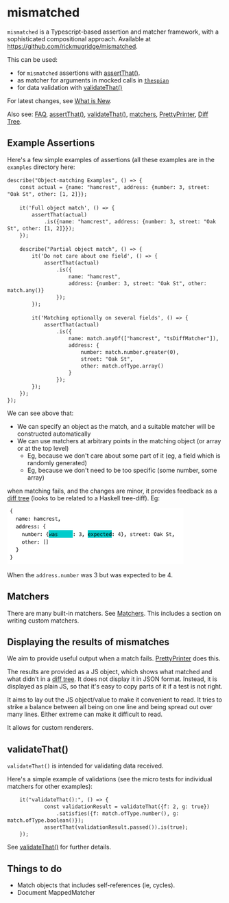# mismatched

`mismatched` is a Typescript-based assertion and matcher framework, with a sophisticated compositional approach.
Available at https://github.com/rickmugridge/mismatched.

This can be used:
   - for `mismatched` assertions with [assertThat()](./ASSERTTHAT.md).
   - as matcher for arguments in mocked calls in [`thespian`](https://github.com/rickmugridge/)
   - for data validation with [validateThat()](./ValidateThat.md)

For latest changes, see [What is New](./WhatIsNew.md).

Also see: [FAQ](./FAQ.md), [assertThat()](./ASSERTTHAT.md), [validateThat()](./ValidateThat.md), 
[matchers](./MATCHERS.md), [PrettyPrinter](./PRETTYPRINTER.md), [Diff Tree](./DIFFTREE.md).

## Example Assertions

Here's a few simple examples of assertions (all these examples are in the `examples` directory here:

```
describe("Object-matching Examples", () => {
    const actual = {name: "hamcrest", address: {number: 3, street: "Oak St", other: [1, 2]}};

    it('Full object match', () => {
        assertThat(actual)
            .is({name: "hamcrest", address: {number: 3, street: "Oak St", other: [1, 2]}});
    });

    describe("Partial object match", () => {
        it('Do not care about one field', () => {
            assertThat(actual)
                .is({
                    name: "hamcrest",
                    address: {number: 3, street: "Oak St", other: match.any()}
                });
        });

        it('Matching optionally on several fields', () => {
            assertThat(actual)
                .is({
                    name: match.anyOf(["hamcrest", "tsDiffMatcher"]),
                    address: {
                        number: match.number.greater(0),
                        street: "Oak St",
                        other: match.ofType.array()
                    }
                });
        });
    });
});
```

We can see above that:
 - We can specify an object as the match, and a suitable matcher will be constructed automatically
 - We can use matchers at arbitrary points in the matching object (or array or at the top level)
   - Eg, because we don't care about some part of it (eg, a field which is randomly generated)
   - Eg, because we don't need to be too specific (some number, some array)
  
when matching fails, and the changes are minor, it provides feedback as a [diff tree](DIFFTREE.md) 
(looks to be related to a Haskell tree-diff). Eg:

![failed](MatchFail.png)

When the `address.number` was 3 but was expected to be 4.

## Matchers

There are many built-in matchers. See [Matchers](./MATCHERS.md). 
This includes a section on writing custom matchers.

## Displaying the results of mismatches

We aim to provide useful output when a match fails. 
[PrettyPrinter](PRETTYPRINTER.md) does this.

The results are provided as a JS object, which shows what matched and what didn't in a [diff tree](DIFFTREE.md).
It does not display it in JSON format.
Instead, it is displayed as plain JS, so that it's easy to copy parts of it if a test is not right.

It aims to lay out the JS object/value to make it convenient to read.
It tries to strike a balance between all being on one line and being spread out over many lines.
Either extreme can make it difficult to read.

It allows for custom renderers.

## validateThat()

`validateThat()` is intended for validating data received.

Here's a simple example of validations (see the micro tests for individual matchers for other examples):

```
    it("validateThat():", () => {
            const validationResult = validateThat({f: 2, g: true})
                .satisfies({f: match.ofType.number(), g: match.ofType.boolean()});
            assertThat(validationResult.passed()).is(true);
    });
```

See [validateThat()](./ValidateThat.md) for further details.

## Things to do

  - Match objects that includes self-references (ie, cycles).
  - Document MappedMatcher
